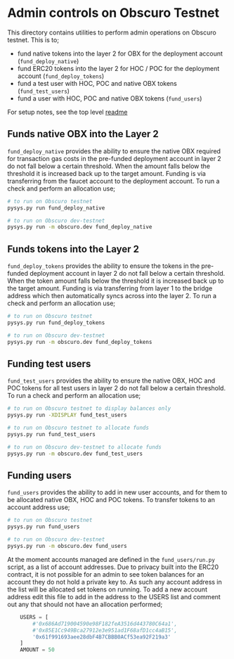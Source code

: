 Admin controls on Obscuro Testnet
=================================
This directory contains utilities to perform admin operations on Obscuro testnet. This is to;

- fund native tokens into the layer 2 for OBX for the deployment account (`fund_deploy_native`)
- fund ERC20 tokens into the layer 2 for HOC / POC for the deployment account (`fund_deploy_tokens`)
- fund a test user with HOC, POC and native OBX tokens (`fund_test_users`)
- fund a user with HOC, POC and native OBX tokens (`fund_users`)

For setup notes, see the top level [readme](../README.md)

Funds native OBX into the Layer 2
---------------------------------
`fund_deploy_native` provides the ability to ensure the native OBX required for transaction gas costs in the pre-funded 
deployment account in layer 2 do not fall below a certain threshold. When the amount falls below the threshold it is 
increased back up to the target amount. Funding is via transferring from the faucet account to the deployment account. 
To run a check and perform an allocation use;

```bash
# to run on Obscuro testnet 
pysys.py run fund_deploy_native

# to run on Obscuro dev-testnet 
pysys.py run -m obscuro.dev fund_deploy_native
```

Funds tokens into the Layer 2
-----------------------------
`fund_deploy_tokens` provides the ability to ensure the tokens in the pre-funded deployment account in layer 2 do not 
fall below a certain threshold. When the token amount falls below the threshold it is increased back up to the target 
amount. Funding is via transferring from layer 1 to the bridge address which then automatically syncs across into the 
layer 2. To run a check and perform an allocation use;

```bash
# to run on Obscuro testnet 
pysys.py run fund_deploy_tokens

# to run on Obscuro dev-testnet 
pysys.py run -m obscuro.dev fund_deploy_tokens
```

Funding test users
------------------
`fund_test_users` provides the ability to ensure the native OBX, HOC and POC tokens for all test users in layer 2 do not
fall below a certain threshold. To run a check and perform an allocation use;

```bash
# to run on Obscuro testnet to display balances only
pysys.py run -XDISPLAY fund_test_users

# to run on Obscuro testnet to allocate funds
pysys.py run fund_test_users

# to run on Obscuro dev-testnet to allocate funds
pysys.py run -m obscuro.dev fund_test_users
```

Funding users
-------------
`fund_users` provides the ability to add in new user accounts, and for them to be allocated native OBX, HOC and POC 
tokens. To transfer tokens to an account address use;

```bash
# to run on Obscuro testnet 
pysys.py run fund_users

# to run on Obscuro dev-testnet 
pysys.py run -m obscuro.dev fund_users
```

At the moment accounts managed are defined in the `fund_users/run.py` script, as a list of account addresses. Due to 
privacy built into the ERC20 contract, it is not possible for an admin to see token balances for an account they do not 
hold a private key to. As such any account address in the list will be allocated set tokens on running. To add a new 
account address edit this file to add in the address to the USERS list and comment out any that should not have an 
allocation performed; 

```python
    USERS = [
        #'0x686Ad719004590e98F182feA3516d443780C64a1',
        #'0x85E1Cc949Bca27912e3e951ad1F68afD1cc4aB15',
        '0x61f991693aee28dbF4B7CBBB0ACf53ea92F219a3'
    ]
    AMOUNT = 50
```



